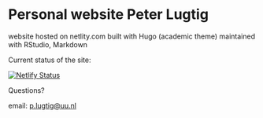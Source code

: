 # Personal website Peter Lugtig
website hosted on netlity.com
built with Hugo (academic theme)
maintained with RStudio, Markdown


Current status of the site:

[![Netlify Status](https://api.netlify.com/api/v1/badges/3e8c2f39-26f1-468a-9daf-5e5399fbd34e/deploy-status)](https://app.netlify.com/sites/peterlugtig/deploys)

Questions? 

email: p.lugtig@uu.nl
